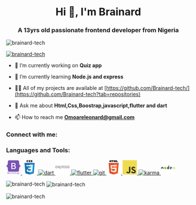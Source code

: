 <h1 align="center">Hi 👋, I'm  Brainard</h1>
<h3 align="center">A 13yrs old passionate frontend developer from Nigeria</h3>

<p align="left"> <img src="https://komarev.com/ghpvc/?username=brainard-tech&label=Profile%20views&color=0e75b6&style=flat" alt="brainard-tech" /> </p>

<p align="left"> <a href="https://github.com/ryo-ma/github-profile-trophy"><img src="https://github-profile-trophy.vercel.app/?username=brainard-tech" alt="brainard-tech" /></a> </p>

- 🔭 I’m currently working on **Quiz app**

- 🌱 I’m currently learning **Node.js and express**

- 👨‍💻 All of my projects are available at [https://github.com/Brainard-tech/](https://github.com/Brainard-tech?tab=repositories)

- 💬 Ask me about **Html,Css,Boostrap,javascript,flutter and dart**

- 📫 How to reach me **Omoareleonard@gmail.com**

<h3 align="left">Connect with me:</h3>
<p align="left">
</p>

<h3 align="left">Languages and Tools:</h3>
<p align="left"> <a href="https://getbootstrap.com" target="_blank" rel="noreferrer"> <img src="https://raw.githubusercontent.com/devicons/devicon/master/icons/bootstrap/bootstrap-plain-wordmark.svg" alt="bootstrap" width="40" height="40"/> </a> <a href="https://www.w3schools.com/css/" target="_blank" rel="noreferrer"> <img src="https://raw.githubusercontent.com/devicons/devicon/master/icons/css3/css3-original-wordmark.svg" alt="css3" width="40" height="40"/> </a> <a href="https://dart.dev" target="_blank" rel="noreferrer"> <img src="https://www.vectorlogo.zone/logos/dartlang/dartlang-icon.svg" alt="dart" width="40" height="40"/> </a> <a href="https://expressjs.com" target="_blank" rel="noreferrer"> <img src="https://raw.githubusercontent.com/devicons/devicon/master/icons/express/express-original-wordmark.svg" alt="express" width="40" height="40"/> </a> <a href="https://flutter.dev" target="_blank" rel="noreferrer"> <img src="https://www.vectorlogo.zone/logos/flutterio/flutterio-icon.svg" alt="flutter" width="40" height="40"/> </a> <a href="https://git-scm.com/" target="_blank" rel="noreferrer"> <img src="https://www.vectorlogo.zone/logos/git-scm/git-scm-icon.svg" alt="git" width="40" height="40"/> </a> <a href="https://www.w3.org/html/" target="_blank" rel="noreferrer"> <img src="https://raw.githubusercontent.com/devicons/devicon/master/icons/html5/html5-original-wordmark.svg" alt="html5" width="40" height="40"/> </a> <a href="https://developer.mozilla.org/en-US/docs/Web/JavaScript" target="_blank" rel="noreferrer"> <img src="https://raw.githubusercontent.com/devicons/devicon/master/icons/javascript/javascript-original.svg" alt="javascript" width="40" height="40"/> </a> <a href="https://karma-runner.github.io/latest/index.html" target="_blank" rel="noreferrer"> <img src="https://raw.githubusercontent.com/detain/svg-logos/780f25886640cef088af994181646db2f6b1a3f8/svg/karma.svg" alt="karma" width="40" height="40"/> </a> <a href="https://nodejs.org" target="_blank" rel="noreferrer"> <img src="https://raw.githubusercontent.com/devicons/devicon/master/icons/nodejs/nodejs-original-wordmark.svg" alt="nodejs" width="40" height="40"/> </a> </p>

<p><img align="left" src="https://github-readme-stats.vercel.app/api/top-langs?username=brainard-tech&show_icons=true&locale=en&layout=compact" alt="brainard-tech" /></p>

<p>&nbsp;<img align="center" src="https://github-readme-stats.vercel.app/api?username=brainard-tech&show_icons=true&locale=en" alt="brainard-tech" /></p>

<p><img align="center" src="https://github-readme-streak-stats.herokuapp.com/?user=brainard-tech&" alt="brainard-tech" /></p>
